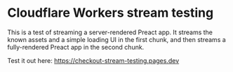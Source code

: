 # Cloudflare Workers stream testing

This is a test of streaming a server-rendered Preact app. It streams the known assets and a simple loading UI in the first chunk, and then streams a fully-rendered Preact app in the second chunk.

Test it out here: https://checkout-stream-testing.pages.dev
